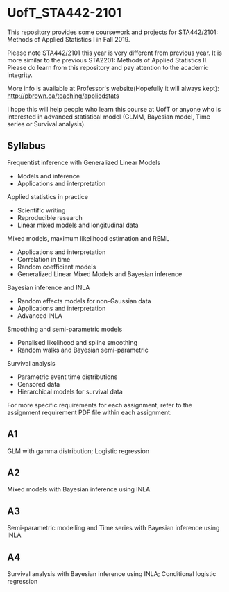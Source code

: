 # UofT_STA442-2101

This repository provides some coursework and projects for STA442/2101: Methods of Applied Statistics I in Fall 2019.

Please note STA442/2101 this year is very different from previous year. It is more similar to the previous STA2201: Methods of Applied Statistics II. Please do learn from this repository and pay attention to the academic integrity.

More info is available at Professor's website(Hopefully it will always kept): http://pbrown.ca/teaching/appliedstats

I hope this will help people who learn this course at UofT or anyone who is interested in advanced statistical model (GLMM, Bayesian model, Time series or Survival analysis).

## Syllabus

Frequentist inference with Generalized Linear Models
- Models and inference
- Applications and interpretation

Applied statistics in practice
- Scientific writing
- Reproducible research
- Linear mixed models and longitudinal data

Mixed models, maximum likelihood estimation and REML
- Applications and interpretation
- Correlation in time
- Random coefficient models
- Generalized Linear Mixed Models and Bayesian inference

Bayesian inference and INLA
- Random effects models for non-Gaussian data
- Applications and interpretation
- Advanced INLA

Smoothing and semi-parametric models
- Penalised likelihood and spline smoothing
- Random walks and Bayesian semi-parametric

Survival analysis
- Parametric event time distributions
- Censored data
- Hierarchical models for survival data

For more specific requirements for each assignment, refer to the assignment requirement PDF file within each assignment.

## A1 
GLM with gamma distribution; Logistic regression

## A2
Mixed models with Bayesian inference using INLA

## A3
Semi-parametric modelling and Time series with Bayesian inference using INLA

## A4
Survival analysis with Bayesian inference using INLA; Conditional logistic regression
